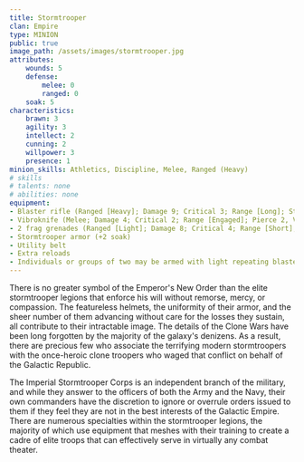 ```yaml
---
title: Stormtrooper
clan: Empire
type: MINION
public: true
image_path: /assets/images/stormtrooper.jpg
attributes:
    wounds: 5
    defense: 
        melee: 0
        ranged: 0
    soak: 5
characteristics:
    brawn: 3
    agility: 3
    intellect: 2
    cunning: 2
    willpower: 3
    presence: 1
minion_skills: Athletics, Discipline, Melee, Ranged (Heavy)
# skills
# talents: none
# abilities: none
equipment: 
- Blaster rifle (Ranged [Heavy]; Damage 9; Critical 3; Range [Long]; Stun setting)
- Vibroknife (Melee; Damage 4; Critical 2; Range [Engaged]; Pierce 2, Vicious 1)
- 2 frag grenades (Ranged [Light]; Damage 8; Critical 4; Range [Short]; Blast 6, Limited Ammo 1)
- Stormtrooper armor (+2 soak)
- Utility belt
- Extra reloads
- Individuals or groups of two may be armed with light repeating blasters with slings (Ranged [Heavy]; Damage 11; Critical 3; Range [Long]; Auto-fire, Cumbersome 4, Pierce 1)
---
```


There is no greater symbol of the Emperor's New Order than the elite stormtrooper legions that enforce his will without remorse, mercy, or compassion. The featureless helmets, the uniformity of their armor, and the sheer number of them advancing without care for the losses they sustain, all contribute to their intractable image. The details of the Clone Wars have been long forgotten by the majority of the galaxy's denizens. As a result, there are precious few who associate the terrifying modern stormtroopers with the once-heroic clone troopers who waged that conflict on behalf of the Galactic Republic.

The Imperial Stormtrooper Corps is an independent branch of the military, and while they answer to the officers of both the Army and the Navy, their own commanders have the discretion to ignore or overrule orders issued to them if they feel they are not in the best interests of the Galactic Empire. There are numerous specialties within the stormtrooper legions, the majority of which use equipment that meshes with their training to create a cadre of elite troops that can effectively serve in virtually any combat theater.
